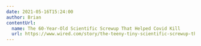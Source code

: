 ```yaml
---
date: 2021-05-16T15:24:00
author: Brian
contentUrl: 
  name: The 60-Year-Old Scientific Screwup That Helped Covid Kill
  url: https://www.wired.com/story/the-teeny-tiny-scientific-screwup-that-helped-covid-kill/
---
```

